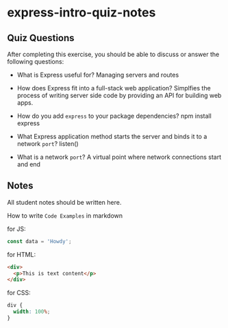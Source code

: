 # express-intro-quiz-notes

## Quiz Questions

After completing this exercise, you should be able to discuss or answer the following questions:

- What is Express useful for?
  Managing servers and routes

- How does Express fit into a full-stack web application?
  Simplfies the process of writing server side code by providing an API for building web apps.

- How do you add `express` to your package dependencies?
  npm install express

- What Express application method starts the server and binds it to a network `port`?
  listen()

- What is a network `port`?
  A virtual point where network connections start and end

## Notes

All student notes should be written here.

How to write `Code Examples` in markdown

for JS:

```javascript
const data = 'Howdy';
```

for HTML:

```html
<div>
  <p>This is text content</p>
</div>
```

for CSS:

```css
div {
  width: 100%;
}
```
